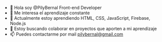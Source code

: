 - 👋 Hola soy @PilyBernal Front-end Developer
- 👀 Me interesa el aprendizaje constante
- 🌱 Actualmente estoy aprendiendo HTML, CSS, JavaScript, Firebase, Node.js
- 💞️ Estoy buscando colaborar en proyectos que aporten a mi aprendizaje
- 📫 Puedes contactarme por mail pilybernal@gmail.com
